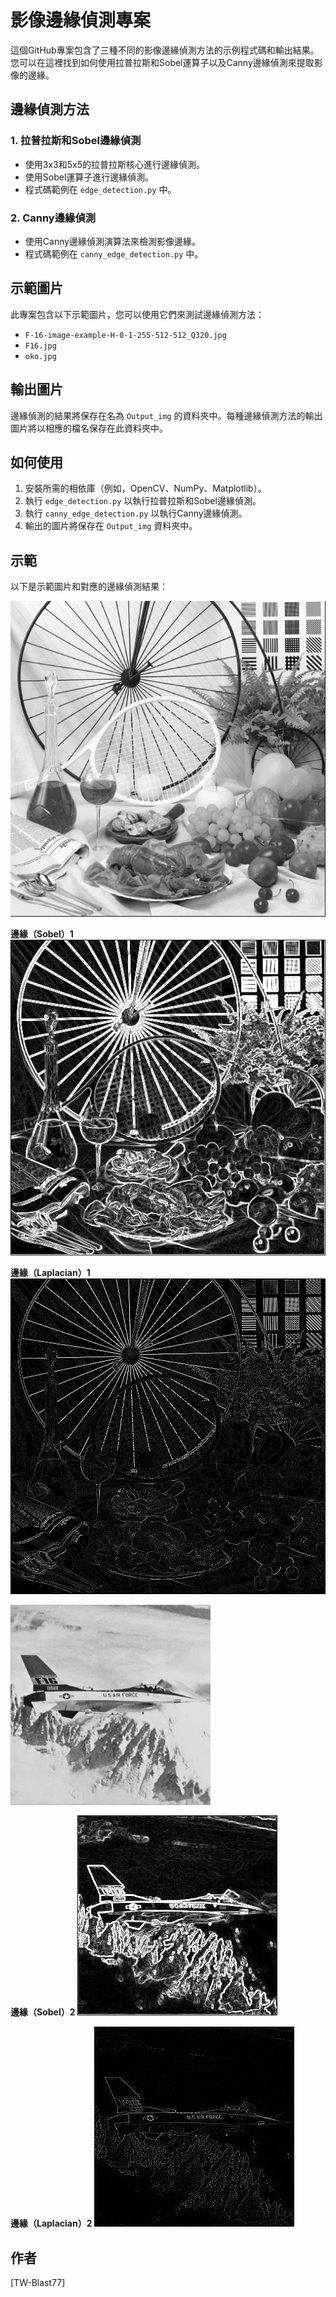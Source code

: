 # 影像邊緣偵測專案

這個GitHub專案包含了三種不同的影像邊緣偵測方法的示例程式碼和輸出結果。您可以在這裡找到如何使用拉普拉斯和Sobel運算子以及Canny邊緣偵測來提取影像的邊緣。

## 邊緣偵測方法

### 1. 拉普拉斯和Sobel邊緣偵測

- 使用3x3和5x5的拉普拉斯核心進行邊緣偵測。
- 使用Sobel運算子進行邊緣偵測。
- 程式碼範例在 `edge_detection.py` 中。

### 2. Canny邊緣偵測

- 使用Canny邊緣偵測演算法來檢測影像邊緣。
- 程式碼範例在 `canny_edge_detection.py` 中。

## 示範圖片

此專案包含以下示範圖片，您可以使用它們來測試邊緣偵測方法：

- `F-16-image-example-H-0-1-255-512-512_Q320.jpg`
- `F16.jpg`
- `oko.jpg`

## 輸出圖片

邊緣偵測的結果將保存在名為 `Output_img` 的資料夾中。每種邊緣偵測方法的輸出圖片將以相應的檔名保存在此資料夾中。

## 如何使用

1. 安裝所需的相依庫（例如，OpenCV、NumPy、Matplotlib）。
2. 執行 `edge_detection.py` 以執行拉普拉斯和Sobel邊緣偵測。
3. 執行 `canny_edge_detection.py` 以執行Canny邊緣偵測。
4. 輸出的圖片將保存在 `Output_img` 資料夾中。

## 示範

以下是示範圖片和對應的邊緣偵測結果：

![原始影像 1](oko.jpg)

**邊緣（Sobel）1**
![邊緣（Sobel）1](Output_img/Edges(Sobel)1.jpg)

**邊緣（Laplacian）1**
![邊緣（Laplacian）1](Output_img/Edges(Laplacian)1.jpg)

![原始影像 2](F-16-image-example-H-0-1-255-512-512_Q320.jpg)

**邊緣（Sobel）2**
![邊緣（Sobel）2](Output_img/Edges(Sobel)2.jpg)

**邊緣（Laplacian）2**
![邊緣（Laplacian）2](Output_img/Edges(Laplacian)2.jpg)

## 作者

[TW-Blast77]


